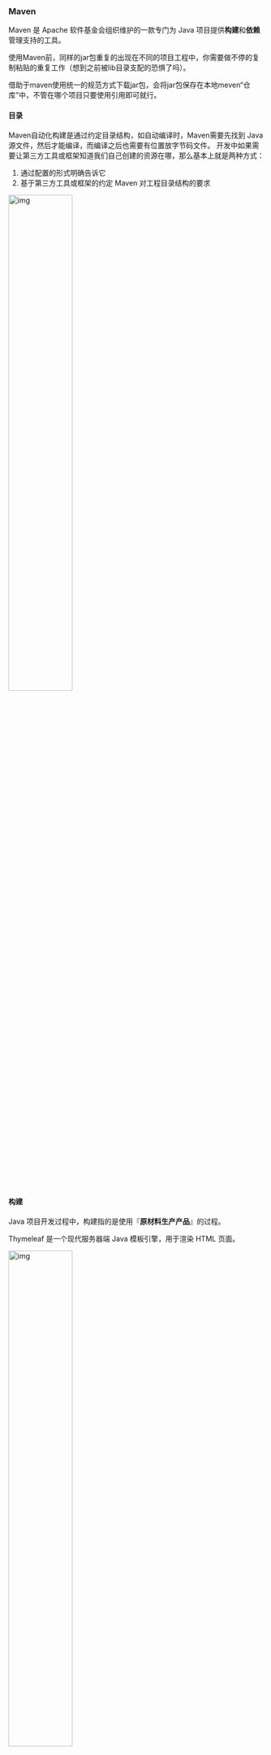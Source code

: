 

### Maven

Maven 是 Apache 软件基金会组织维护的一款专门为 Java 项目提供**构建**和**依赖**管理支持的工具。

使用Maven前，同样的jar包重复的出现在不同的项目工程中，你需要做不停的复制粘贴的重复工作（想到之前被lib目录支配的恐惧了吗）。

借助于maven使用统一的规范方式下载jar包，会将jar包保存在本地meven“仓库”中，不管在哪个项目只要使用引用即可就行。

#### 目录

Maven自动化构建是通过约定目录结构，如自动编译时，Maven需要先找到 Java 源文件，然后才能编译，而编译之后也需要有位置放字节码文件。 开发中如果需要让第三方工具或框架知道我们自己创建的资源在哪，那么基本上就是两种方式：

1. 通过配置的形式明确告诉它
2. 基于第三方工具或框架的约定 Maven 对工程目录结构的要求

<img src="https://hayes-typora.oss-cn-shenzhen.aliyuncs.com/9047db3f3ca3d60fe05d0273aac2b221.png" alt="img" width="50%" />

#### 构建

Java 项目开发过程中，构建指的是使用『**原材料生产产品**』的过程。

Thymeleaf 是一个现代服务器端 Java 模板引擎，用于渲染 HTML 页面。

<img src="https://hayes-typora.oss-cn-shenzhen.aliyuncs.com/9cd19792d4acce68c3c441ca9cce9dc4.png" alt="img" width="50%" />

构建过程主要包含以下环节：

<img src="https://hayes-typora.oss-cn-shenzhen.aliyuncs.com/2552072c09fddeb2066afa9916b47267.png" alt="img" width="50%" />



#### 依赖

Maven 中最关键的部分，我们使用 Maven 最主要的就是使用它的依赖管理功能。当 A jar 包用到了 B jar 包中的某些类时，A 就对 B 产生了依赖，那么我们就可以说 A 依赖 B。

依赖管理中要解决的具体问题：

- jar 包的下载：使用 Maven 之后，jar 包会从规范的远程仓库下载到本地
- jar 包之间的依赖：通过依赖的传递性自动完成
- jar 包之间的冲突：通过对依赖的配置进行调整，让某些 jar 包不会被导入

---

### Maven-环境配置

[Maven下载地址](https://maven.apache.org/download.cgi)

#### 指定本地仓库

```xml
<!--/conf/settings.xml-->
<localRepository>D:\mavenRepository</localRepository>
```

#### 配置镜像仓库

```xml
<!--/conf/settings.xml:中证仓库-->
<mirrors>
    <mirror>
      <id>maven-public</id>
      <mirrorOf>*</mirrorOf> 
      <url>http://172.16.79.33:8081/repository/maven-public/</url>
    </mirror>
    <mirror>
      <id>maven-release</id>
      <mirrorOf>*</mirrorOf> 
    <url>http://172.16.79.33:8081/repository/maven-release/</url>
    </mirror>
    <mirror>
      <id>maven-snapshots</id>
      <mirrorOf>*</mirrorOf> 
      <url>http://172.16.79.33:8081/repository/maven-snapshots/</url>
    </mirror>
</mirrors>
<!-- 私服禁用了匿名访问需要配置 -->
<server>
  <id>maven-public</id>
  <username>admin</username>
  <password>@123456</password>
</server>
```

```xml
<!--阿里云仓库-->
<mirrors>
    <mirror>
     <id>nexus-aliyun</id>
     <mirrorOf>central</mirrorOf>
     <name>Nexus aliyun</name>
     <url>http://maven.aliyun.com/nexus/content/groups/public</url>
    </mirror>
</mirrors>
```

#### 仓库搜索顺序

在 `settings.xml` 文件中，你可以配置多个仓库。每个仓库由 `<repository>` 元素表示，并且包含 `id`、`name` 和 `url` 属性。

```xml
<!--在这个例子中，aliyunmaven 镜像用于中央仓库，而 my-private-mirror 镜像用于私有仓库。-->
<!--/conf/settings.xml-->
<mirrors>
    <mirror>
        <id>aliyunmaven</id>
        <name>阿里云公共仓库</name>
        <url>http://maven.aliyun.com/nexus/content/groups/public/</url>
        <mirrorOf>central</mirrorOf>
    </mirror>
    <mirror>
        <id>my-private-mirror</id>
        <name>My Private Mirror</name>
        <url>http://private-maven-repo.example.com/repository/maven-public</url>
        <mirrorOf>my-private-repo</mirrorOf>
    </mirror>
</mirrors>

<repositories>
    <repository>
        <id>central</id>
        <url>https://repo.maven.apache.org/maven2</url>
    </repository>
    <repository>
        <id>my-private-repo</id>
        <url>http://private-maven-repo.example.com/repository/maven-public</url>
    </repository>
</repositories>
```

Maven 会按照 `<repositories>` 元素中列出的顺序搜索依赖项。这意味着 Maven 会先尝试从第一个仓库查找依赖，如果没有找到，则会继续在下一个仓库中查找，依此类推，直到所有仓库都被搜索过。

#### 配置基础JDK版本

```xml
<!--/conf/settings.xml-->
<profile>
    <id>jdk-1.8</id>
    <activation>
        <activeByDefault>true</activeByDefault>
        <jdk>1.8</jdk>
    </activation>
    <properties>
        <maven.compiler.source>1.8</maven.compiler.source>
        <maven.compiler.target>1.8</maven.compiler.target>
       <maven.compiler.compilerVersion>1.8</maven.compiler.compilerVersion>
    </properties>
</profile>
```

#### 配置环境变量

Maven 是一个用 Java 语言开发的程序，它必须基于 JDK 来运行，需要通过 JAVA_HOME 来找到 JDK 的安装位置：

- 配置JAVA_HOME和PATH

- 配置MAVEN_HOME和PATH

#### mirrors和repositories 

- **`repositories` 定义源**：`repositories` 指定了 Maven 应该从哪里获取构件。如果没有配置 `mirrors`，Maven 将直接访问这些仓库。
- **`mirrors` 定义代理**：`mirrors` 定义了代理仓库，当 Maven 访问某个仓库时，会首先检查是否有相应的镜像配置。如果有，Maven 将通过镜像的 URL 访问仓库，而不是直接访问 `repositories` 中定义的 URL。
- **优化下载和访问速度**：通过配置镜像，你可以优化构件的下载速度，减少构件的下载时间，尤其是在网络连接不佳的情况下。

---

### Maven-使用

#### 坐标

Maven使用三个『向量』坐标在『Maven 的仓库』中定位到唯一的『jar』包：

- **groupId**：公司或组织的 id，即公司或组织域名的倒序，通常也会加上项目名称
- **artifactId**：一个项目或者是项目中的一个模块的 id，即模块的名称，将来作为 Maven 工程的工程名
- **version**：版本号

```xml
<!--Maven本地仓库目录：\com\hmh\hmh-parent\1.0-SNAPSHOT\hmh-paren-1.0-SNAPSHOT.jar-->
<artifactId>hmh-parent</artifactId>
<groupId>com.hmh</groupId>
<version>1.0-SNAPSHOT</version>
```

#### pom基础配置

Project Object Model，项目对象模型，模型化思想的具体体现。

POM 表示将工程抽象为一个模型，再用程序中的对象来描述这个模型。这样我们就可以用程序来管理项目了。

```xml
<!-- 当前Maven工程的坐标 -->
<groupId>com.example</groupId>
<artifactId>demo</artifactId>
<version>0.0.1-SNAPSHOT</version>
<name>demo</name>
<description>Demo project for Spring Boot</description>
<!-- 当前Maven工程的打包方式，可选值有下面三种： -->
<!-- jar：表示这个工程是一个Java工程  -->
<!-- war：表示这个工程是一个Web工程 -->
<!-- pom：表示这个工程是“管理其他工程”的工程 -->
<packaging>jar</packaging>
<properties>
    <!-- 工程构建过程中读取源码时使用的字符集 -->
    <project.build.sourceEncoding>UTF-8</project.build.sourceEncoding>
    <!-- 自定义标签，维护版本数据 -->
    <junit.version>5.3.19</junit.version>
</properties>
<!-- 当前工程所依赖的jar包 -->
<dependencies>
    <!-- 使用dependency配置一个具体的依赖 -->
    <dependency>
        <!-- 在dependency标签内使用具体的坐标依赖我们需要的一个jar包 -->
        <groupId>junit</groupId>
        <artifactId>junit</artifactId>
        <version>${junit.version}</version>
        <!-- scope标签配置依赖的范围 -->
        <scope>test</scope>
    </dependency>
</dependencies>
```

#### 依赖范围

引入依赖存在一个范围，在实际开发中，我们常用的就是 `compile`、`test`、`provided` 。

- **compile**：默认；表示编译范围，指 A 在编译时依赖 B。编译范围的依赖会用在编译，测试，运行，由于运行时需要，所以编译范围的依赖会被打包。
- **provided**：provied 依赖只有当 jdk 或者一个容器已提供该依赖之后才使用。provide 依赖在编译和测试时需要，在运行时不需要。例如：servlet api 被 Tomcat 容器提供了。
- **runtime**：runtime 依赖在运行和测试系统时需要，但在编译时不需要。例如：jdbc 的驱动包。由于运行时需要，所以 runtime 范围的依赖会被打包。
- **test**：test 范围依赖在编译和运行时都不需要，只在测试编译和测试运行时需要。例如：Junit。由于运行时不需要，所以 test 范围依赖不会被打包。
- **system**：system 范围依赖与 provide 类似，但是必须显示的提供一个对于本地系统中 jar 文件的路径。一般不推荐使用。

| 依赖范围 | 编译 | 测试 | 运行时 | 是否会被打入jar包 |
| :------- | :--- | :--- | :----- | :---------------- |
| compile  | √    | √    | √      | √                 |
| provided | √    | √    | ×      | ×                 |
| runtime  | ×    | √    | √      | √                 |
| test     | ×    | √    | ×      | ×                 |
| system   | √    | √    | ×      | √                 |

#### 依赖传递

A 依赖 B，B 依赖 C， A 没有配置对 C 的依赖。在这前提下，C 是否能够传递到 A，取决于 B 依赖 C 时使用的依赖范围：

- B 依赖 C 时使用 compile 范围：可以传递
- B 依赖 C 时使用 test 或 provided 范围：不能传递，所以需要这样的 jar 包时，就必须在需要的地方明确配置依赖才可以。

#### 依赖排除

 A 依赖 B，B 依赖 C 并且 C 可以传递到 A 时，A 不想要 C，需要在 A 里面把 C 排除掉。这种情况一般是为了避免 jar 包之间的冲突：

```xml
<dependency>
  <groupId>net.javatv.maven</groupId>
  <artifactId>auth</artifactId>
  <version>1.0.0</version>
  <scope>compile</scope>
  <exclusions>
    <exclusion>
      <!-- 指定要排除的依赖的坐标（不需要写version） -->
      <groupId>commons-logging</groupId>
      <artifactId>commons-logging</artifactId>
    </exclusion>
  </exclusions>
</dependency>
```

#### 继承和聚合

继承是在 Maven 项目之间共享配置的机制。通过继承，子项目可以继承父项目的配置，从而避免重复配置和保持一致性。使用继承的特点：

- 继承通过 `parent` 元素指定父项目。
- 子项目可以覆盖或扩展父项目的配置。
- 继承的主要目的是共享依赖管理、插件配置和其他构建设置。

```xml
<!--子项目继承父项目-->
<parent>
    <artifactId>hmh-parent</artifactId>
    <groupId>com.hmh</groupId>
    <version>1.0-SNAPSHOT</version>
</parent>
```

聚合是在 Maven 中管理多模块项目的方式。聚合项目包含多个子模块，这些子模块被视为一个整体进行构建。使用聚合的特点：

- 聚合通过 `modules` 元素指定子模块。
- 聚合项目的 `pom.xml` 文件的 `packaging` 类型通常为 `pom`。
- 聚合项目可以一次性构建所有子模块。

```xml
<!--父模块聚合子模块-->
<modules>
    <module>module1</module>
    <module>module2</module>
</modules>
```

继承和聚合的区别总结

- **继承** 是在父子项目之间共享配置。子项目继承父项目的配置，但不一定是同一个构建的一部分。
- **聚合** 是将多个子模块作为一个整体进行构建。聚合项目可以包含多个子模块，并在构建时一同处理。

两者可以结合使用，例如，一个聚合项目（父项目）同时也是一个父 POM 项目，子模块既是聚合项目的一部分，也继承了父项目的配置。

<img src="https://hayes-typora.oss-cn-shenzhen.aliyuncs.com/2867fdc4081dad6809640909b971f99e.png" alt="img" width="50%" />

---

### Maven-Build标签

build 标签有默认相关配置，我们可以通过配置 build 标签覆盖默认值或补充配置。通过打印有效 POM 查看：

```cmd
mvn help:effective-pom
```

build 标签的子标签大致包含三个主体部分：

- 定义约定的目录结构
- 备用插件管理
- 生命周期插件

#### 定义约定的目录结构

```xml
<!-- 指定项目的主源码目录 -->
<sourceDirectory>D:\...\src\main\java</sourceDirectory>
<!-- 指定项目的脚本源码的目录 -->
<scriptSourceDirectory>D:\...\src\main\scripts</scriptSourceDirectory>
<!-- 指定项目的测试源码目录 -->
<testSourceDirectory>D:\...\src\test\java</testSourceDirectory>
<!-- 指定主源码输出目录的路径 -->
<outputDirectory>D:\...\target\classes</outputDirectory>
<!-- 指定测试输出目录的路径 -->
<testOutputDirectory>D:\...\target\test-classes</testOutputDirectory>
<!-- 配置资源文件，包括资源文件所在目录、包含和排除的文件模式。资源文件会被复制到输出目录中 -->
<resources>
    <resource>
      <filtering>true</filtering>
      <directory>D:\...\src\main\resources</directory>
    </resource>
    <resource>
      <directory>D:\...\src\main\java</directory>
      <includes>
        <include>**/*.xml</include>
        <include>**/*.json</include>
        <include>**/*.ftl</include>
      </includes>
    </resource>
    <resource>
      <directory>D:\...\src\main\resources</directory>
      <includes>
        <include>**/*.*</include>
      </includes>
    </resource>
</resources>
<!-- 配置测试资源文件，与 <resources> 类似，但用于测试资源 -->
<testResources>
    <testResource>
      <directory>D:\...\src\test\resources</directory>
    </testResource>
</testResources>
<!-- 指定生成的构建输出目录的路径 -->
<directory>D:\...\target</directory>
<!-- 指定生成的构建输出文件的最终名称。
如项目的版本是1.0.0，那么生成的JAR文件名就是hmh-system-1.0.0.jar -->
<finalName>hmh-system</finalName>
```

#### 备用插件管理

通过 pluginManagement 标签管理起来的插件就像 dependencyManagement 一样，子工程使用时可以省略版本号，起到在父工程中统一管理版本的效果。

#### 生命周期插件

plugins 标签存放的是默认生命周期中实际会用到的插件。结构如下：

```xml
<!-- maven-compiler-plugin插件在default-compile编译阶段，执行编译操作 -->
<plugins>
    <plugin>
        <!-- artifactId和version标签定义了插件的坐标，作为Maven自带插件这里省略了groupId -->
        <artifactId>maven-compiler-plugin</artifactId>
        <version>3.1</version>
        <!-- 执行部分 -->
        <executions>
            <execution>
                <!-- 指定唯一标识 -->
                <id>default-compile</id>
                <!-- 关联的生命周期阶段 -->
                <phase>compile</phase>
                <!-- 关联指定生命周期的目标 -->
                <goals>
                    <goal>compile</goal>
                </goals>
            </execution>
            <execution>
                <id>default-testCompile</id>
                <phase>test-compile</phase>
                <goals>
                    <goal>testCompile</goal>
                </goals>
            </execution>
        </executions>
    </plugin>
</plugins>
```

#### 示例

##### 典型应用：指定 JDK 版本

```xml
<!-- build 标签：意思是告诉 Maven，你的构建行为，我要开始定制了！ -->
<build>
    <!-- plugins 标签：Maven 你给我听好了，你给我构建的时候要用到这些插件！ -->
    <plugins>
        <!-- plugin 标签：这是我要指定的一个具体的插件 -->
        <plugin>
            <!-- 插件的坐标。此处引用的 maven-compiler-plugin 插件不是第三方的，是一个 Maven 自带的插件。 -->
            <groupId>org.apache.maven.plugins</groupId>
            <artifactId>maven-compiler-plugin</artifactId>
            <version>3.1</version>
            
            <!-- configuration 标签：配置 maven-compiler-plugin 插件 -->
            <configuration>
                <!-- 具体配置信息会因为插件不同、需求不同而有所差异 -->
                <source>1.8</source>
                <target>1.8</target>
                <encoding>UTF-8</encoding>
                <!-- 用于显式地定义注解处理器的依赖项和路径。这些处理器会在编译过程中被加载和执行 -->
                <annotationProcessorPaths>
                    <path>
                        <groupId>org.mapstruct</groupId>
                        <artifactId>mapstruct-processor</artifactId>
                        <version>${org.mapstruct.version}</version>
                    </path>
                    <path>
                        <groupId>org.projectlombok</groupId>
                        <artifactId>lombok</artifactId>
                        <version>${lombok.version}</version>
                    </path>
                    <!-- This is needed when using Lombok 1.18.16 and above -->
                    <path>
                        <groupId>org.projectlombok</groupId>
                        <artifactId>lombok-mapstruct-binding</artifactId>
                        <version>0.2.0</version>
                    </path>
                </annotationProcessorPaths>
            </configuration>
        </plugin>
    </plugins>
</build>
```

- settings.xml 中配置：仅在本地生效，如果脱离当前 settings.xml 能够覆盖的范围，则无法生效。
- 在当前 Maven 工程 pom.xml 中配置：无论在哪个环境执行编译等构建操作都有效。

AnnotationProcessorPaths标签作用

1. **指定注解处理器的依赖**：用于显式地定义注解处理器的依赖项和路径。这些处理器会在编译过程中被加载和执行。
2. **控制注解处理器的版本**：你可以通过这个标签指定具体版本的注解处理器依赖，从而确保编译过程使用正确的注解处理器版本。
3. **避免类路径污染**：通过指定注解处理器路径，可以避免将注解处理器的依赖加入到编译器的类路径中，从而减少不必要的类路径污染。

AnnotationProcessorPaths工作机制

1. **加载注解处理器**：在编译期间，Maven 编译插件会根据标签中的配置，加载并使用这些注解处理器。
2. **执行注解处理**：注解处理器会扫描源代码中的注解，根据注解的定义执行相应的处理逻辑，比如生成额外的源文件、验证注解使用等。
3. **生成输出**：注解处理器可以生成源代码或其他文件，这些生成的文件会被编译插件继续处理。

##### 典型应用：SpringBoot 定制化打包

很显然 spring-boot-maven-plugin 并不是 Maven 自带的插件，而是 SpringBoot 提供用来改变 Maven 默认的构建行为，具体来说是改变打包的行为。默认情况下 Maven 调用 maven-jar-plugin 插件的 jar 目标，生成普通的 jar 包。

普通 jar 包没法使用 java -jar xxx.jar 这样的命令来启动、运行，但是 SpringBoot 的设计理念就是每一个『**微服务**』导出为一个 jar 包，这个 jar 包可以使用 java -jar xxx.jar 这样的命令直接启动运行。

这样一来，打包的方式肯定要进行调整。所以 SpringBoot 提供了 spring-boot-maven-plugin 这个插件来定制打包行为。

```xml
<build>
  <plugins>
    <plugin>
      <groupId>org.springframework.boot</groupId>
      <artifactId>spring-boot-maven-plugin</artifactId>
      <version>2.5.5</version>
    </plugin>
  </plugins>
</build>
```

##### 典型应用：资源插件

```xml
<build>
    <!--把src/main/java目录中的.xml文件包含到输出结果中，输出到classes目录中-->
    <resources>
        <resource>
            <directory>src/main/java</directory> <!--所在的目录-->
            <includes> <!--包括目录下的.properties.xml文件都会扫描到-->
                <include>**/*.properties</include>
                <include>**/*.xml</include>
            </includes>
            <!--表示不用过滤器，因为.property已经起到过滤的作用了-->
            <filtering>false</filtering>
        </resource>
    </resources>
</build>
```

#### 依赖配置补充

import

- 打包类型必须是 pom
- 必须放在 dependencyManagement 中

管理依赖最基本的办法是继承父工程，但是和 Java 类一样，Maven 也是单继承的。如果不同体系的依赖信息封装在不同 POM 中了，没办法继承多个父工程怎么办？这时就可以使用 import 依赖范围。典型案例，引入 SpringBoot、SpringCloud 依赖：

```xml
<dependencyManagement>
    <dependencies>
        <!-- SpringCloud 微服务 -->
        <dependency>
            <groupId>org.springframework.cloud</groupId>
            <artifactId>spring-cloud-dependencies</artifactId>
            <version>${spring-cloud.version}</version>
            <type>pom</type>
            <scope>import</scope>
        </dependency>
        
        <!-- SpringCloud Alibaba 微服务 -->
        <dependency>
            <groupId>com.alibaba.cloud</groupId>
            <artifactId>spring-cloud-alibaba-dependencies</artifactId>
            <version>${spring-cloud-alibaba.version}</version>
            <type>pom</type>
            <scope>import</scope>
        </dependency>
    </dependencies>
</dependencyManagement>
```

### Maven-profile 配置

project标签下除了modelVersion和坐标标签之外，其它标签都可以配置到 profile中。

由于 profile 标签覆盖了 pom.xml 中的默认配置，所以 profiles 标签通常是 pom.xml 中的最后一个标签。

每个 profile 都必须有一个 id 标签，指定该 profile 的唯一标识。这个 id 标签的值会在命令行调用 profile 时被用到。这个命令格式是：

```xml
<id>demo</id>
```

#### 激活 profile

一个 profile 一旦被激活，那么它定义的所有配置都会覆盖原来 POM 中对应层次的元素。可参考下面的标签结构：

```xml
<profile>
    <id>dev</id>
    <properties>
        <spring.profiles.active>dev</spring.profiles.active>
    </properties>
    <activation>
        <!-- 配置是否默认激活 -->
        <activeByDefault>true</activeByDefault>
    </activation>
    <dependencyManagement>
        <dependencies>
            <dependency>
                <groupId>com.csci.china</groupId>
                <artifactId>csci-ibmp-spring-boot-starter</artifactId>
                <version>${ibmp.version}</version>
            </dependency>
            <dependency>
                <groupId>com.csci.china</groupId>
                <artifactId>csci-activiti-spring-boot-starter</artifactId>
                <version>${csci.activiti.version}</version>
            </dependency>
        </dependencies>
    </dependencyManagement>
</profile>
```

多个激活条件：

- Maven **3.2.2 之前**：遇到第一个满足的条件即可激活——**或**的关系。
- Maven **3.2.2 开始**：各条件均需满足——**且**的关系。

#### 多环境管理

利用 Maven 的 profile 来进行定义多个 profile，然后每个 profile 对应不同的激活条件和配置信息，从而达到不同环境使用不同配置信息的效果。

```xml
<build>
    <!-- profile对资源的操作 -->
    <resources>
        <resource>
            <directory>src/main/resources</directory>
            <!-- 先排除所有环境相关的配置文件 -->
            <excludes>
                <exclude>application*.yml</exclude>
            </excludes>
        </resource>
        <resource>
            <directory>src/main/resources</directory>
            <!-- 是否替换 @xx@ 表示的maven properties属性值 -->
            <!--通过开启 filtering，maven 会将文件中的 @xx@ 替换 profile 中定义的 xx 变量/属性-->
            <filtering>true</filtering>
            <includes>
                <include>application.yml</include>
                <include>application-${profileActive}.yml</include>
            </includes>
        </resource>
    </resources>
</build>
<!--多环境文件配置-->
<profiles>
    <!--开发环境-->
    <profile>
        <id>dev</id>
        <activation>
            <!--默认激活-->
            <activeByDefault>true</activeByDefault>
        </activation>
        <properties>
            <profileActive>dev</profileActive>
        </properties>
    </profile>
    <!--测试环境-->
    <profile>
        <id>test</id>
        <properties>
            <profileActive>test</profileActive>
        </properties>
    </profile>
    <!--正式环境-->
    <profile>
        <id>prod</id>
        <properties>
            <profileActive>prod</profileActive>
        </properties>
    </profile>
</profiles>
```

在 idea 中可以看到，因此，当你需要打包哪一个环境的就勾选即可：

<img src="https://hayes-typora.oss-cn-shenzhen.aliyuncs.com/473d1775d428923914d894f9897fc8ed.png" alt="img" width="50%" />

同时，SpringBoot 天然支持多环境配置，一般来说，`application.yml`存放公共的配置，`application-dev.yml`、`application-test.yml`、`application.prod.yml`分别存放三个环境的配置。

`application.yml` 中配置`spring.profiles.active=prod`（或者 dev、test）指定使用的配置文件，如下：

<img src="https://hayes-typora.oss-cn-shenzhen.aliyuncs.com/b7664f084d16cc81e2b340815fe5888f.png" alt="img" width="50%" />

注：`profileActive`，就是上面我们自定义的标签。

然后当我们勾选哪一个环境，打包的配置文件就是那一个环境：

<img src="https://hayes-typora.oss-cn-shenzhen.aliyuncs.com/a7af3b95a7f6acd547191a3b86e34431.png" alt="img" width="50%" />

同时我们再在 resource 标签下看到 includes 和 excludes 标签。它们的作用是：

- includes：指定执行 resource 阶段时要包含到目标位置的资源
- excludes：指定执行 resource 阶段时要排除的资源

---

### Maven-依赖冲突

『冲突』体现在：若4.3.6 和 4.4 这两个版本的 jar 包都被框架所依赖的 jar 包给传递进来了，但是假设 Maven 根据**『版本仲裁』**规则实际采纳的是 4.3.6，而我们需要使用的是4.4特有的方法：

- java.lang.**ClassNotFoundException**：编译过程中找不到类
- java.lang.**NoClassDefFoundError**：运行过程中找不到类
- java.lang.**LinkageError**：不同类加载器分别加载的多个类有相同的全限定名

版本仲裁

Maven 的版本仲裁机制只是在没有人为干预的情况下，自主决定 jar 包版本的一个办法：

- **最短路径优先**

<img src="https://hayes-typora.oss-cn-shenzhen.aliyuncs.com/fe79c25283d7cb9dd7edd6bf10c030db.png" alt="image-20220607101311677" width="50%" />

- **路径相同时先声明者优先**

<img src="https://hayes-typora.oss-cn-shenzhen.aliyuncs.com/00ebf1d7c7540813cfed91d540a5cfb3.png" alt="image-20220607101401799" width="50%" />

---

### Maven-私服Nexus



---

### Maven-IDEA配置

#### DarchetypeCatalog

用于指定在创建新 Maven 项目时使用的原型（Archetype）目录的来源。原型是 Maven 项目模板，它们提供了一种快速创建项目结构的方式。

当你运行 `mvn archetype:generate` 命令创建一个新项目时，Maven 会查找可用的原型列表。`-DarchetypeCatalog` 参数用于指定这个列表的来源。

配置选项：

- **internal**：只使用本地安装的原型列表，不从远程仓库获取。这通常用于速度较快且不需要从远程获取最新原型的情况。
- **remote**：从远程仓库获取原型列表。这会下载并列出最新的原型，适用于需要最新模板的情况。
- **local**：使用本地 Maven 仓库中的原型列表。这与 `internal` 类似，但范围扩大到本地仓库中的所有原型。
- **none**：不使用任何预定义的原型目录，需要手动输入原型的详细信息。

实际应用场景：

- **开发与测试**：在开发或测试环境中，通常需要频繁创建新项目，使用 `internal` 可以避免每次都从远程仓库下载原型，提高效率。
- **离线工作**：在网络访问受限或没有网络连接的情况下，使用 `internal` 可以确保能够创建新项目。
- **特定版本控制**：当你需要确保使用特定版本的原型而不想被远程仓库中的更新干扰时，使用 `internal` 是一个好选择。

<img src="https://hayes-typora.oss-cn-shenzhen.aliyuncs.com/9dff15c559567e2addbb9ea737d44435.png" alt="在这里插入图片描述" width="50%" />

### application读取

```xml
spring boot支持外部application.yml  读取优先级为：
  1、file: ./config/（当前目录下的config文件夹）
  2、file: ./（当前目录）
  3、classpath:/config/（classpath下的config目录）
  4、classpath:/（classpath根目录）
<!-- resources资源配置项 -->
<resources>
    <!-- 通用资源文件 -->
    <resource>
        <directory>src/main/resources</directory>
        <includes>
            <include>**/*.*</include>
        </includes>
    </resource>
    <!-- 放置通用配置yml文件， 开发时仅配置一套参数即可。   实际生产环境下应在每个项目下 与jar同级目录下新建application.yml覆写对应参数。  -->
    <resource>
        <directory>../conf/devCommons</directory>
        <includes>
            <include>**/*.yml</include>
        </includes>
    </resource>
</resources>
```

![](https://hayes-typora.oss-cn-shenzhen.aliyuncs.com/springboot%E9%85%8D%E7%BD%AE%E6%96%87%E4%BB%B6%E5%8A%A0%E8%BD%BD%E4%BC%98%E5%85%88%E7%BA%A7.png)

### Maven-配置预览

```xml
<?xml version="1.0" encoding="utf-8"?>

<project xmlns="http://maven.apache.org/POM/4.0.0" xmlns:xsi="http://www.w3.org/2001/XMLSchema-instance"
         xsi:schemaLocation="http://maven.apache.org/POM/4.0.0http://maven.apache.org/maven-v4_0_0.xsd">
    <!--
        父项目的坐标。如果项目中没有规定某个元素的值，
        那么父项目中的对应值即为项目的默认值。
        坐标包括group ID，artifact ID和 version。
	-->
    <parent>
        <!--被继承的父项目的构件标识符-->
        <artifactId/>
        <!--被继承的父项目的全球唯一标识符-->
        <groupId/>
        <!--被继承的父项目的版本-->
        <version/>
    </parent>
    <!--
        声明项目描述符遵循哪一个POM模型版本。模型本身的版本很少改变，虽然如此，
        但它仍然是必不可少的，这是为了当Maven引入了新的特性或者其他模型变更的时候，
        确保稳定性。
    -->
    <modelVersion>4.0.0</modelVersion>
    <!--
        项目的全球唯一标识符，通常使用全限定的包名区分该项目和其他项目。
        并且构建时生成的路径也是由此生成， 如com.mycompany.app生成的相对路径为：
        /com/mycompany/app 
    -->
    <groupId>cn.missbe.web</groupId>
    <!-- 
        构件的标识符，它和group ID一起唯一标识一个构件。换句话说，
        你不能有两个不同的项目拥有同样的artifact ID和groupID；在某个
        特定的group ID下，artifact ID也必须是唯一的。构件是项目产生的或使用的一个东西，
        Maven为项目产生的构件包括：JARs，源码，二进制发布和WARs等。
	-->
    <artifactId>search-resources</artifactId>
    <!--
        项目产生的构件类型，例如jar、war、ear、pom。插件可以创建
        他们自己的构件类型，所以前面列的不是全部构件类型
	-->
    <packaging>war</packaging>
    <!--项目当前版本，格式为:主版本.次版本.增量版本-限定版本号-->
    <version>1.0-SNAPSHOT</version>
    <!--项目的名称, Maven产生的文档用-->
    <name>search-resources</name>
    <!--项目主页的URL, Maven产生的文档用-->
    <url>http://www.missbe.cn</url>
    <!-- 
        项目的详细描述, Maven 产生的文档用。当这个元素能够用HTML格式描述时
        （例如，CDATA中的文本会被解析器忽略，就可以包含HTML标签），
        不鼓励使用纯文本描述。如果你需要修改产生的web站点的索引页面，
        你应该修改你自己的索引页文件，而不是调整这里的文档。
	-->
    <description>A maven project to study maven.</description>
    <!--描述了这个项目构建环境中的前提条件。-->
    <prerequisites>
        <!--构建该项目或使用该插件所需要的Maven的最低版本-->
        <maven/>
    </prerequisites>
    <!--构建项目需要的信息-->
    <build>
        <!--
            该元素设置了项目源码目录，当构建项目的时候，
            构建系统会编译目录里的源码。该路径是相对于pom.xml的相对路径。
		-->
        <sourceDirectory/>
        <!--
            该元素设置了项目脚本源码目录，该目录和源码目录不同：
            绝大多数情况下，该目录下的内容 会被拷贝到输出目录(因为脚本是被解释的，而不是被编译的)。
		-->
        <scriptSourceDirectory/>
        <!--
            该元素设置了项目单元测试使用的源码目录，当测试项目的时候，
            构建系统会编译目录里的源码。该路径是相对于pom.xml的相对路径。
		-->
        <testSourceDirectory/>
        <!--被编译过的应用程序class文件存放的目录。-->
        <outputDirectory/>
        <!--被编译过的测试class文件存放的目录。-->
        <testOutputDirectory/>
        <!--使用来自该项目的一系列构建扩展-->
        <extensions>
            <!--描述使用到的构建扩展。-->
            <extension>
                <!--构建扩展的groupId-->
                <groupId/>
                <!--构建扩展的artifactId-->
                <artifactId/>
                <!--构建扩展的版本-->
                <version/>
            </extension>
        </extensions>
        <!--
            这个元素描述了项目相关的所有资源路径列表，例如和项目相关的属性文件，
            这些资源被包含在最终的打包文件里。
        -->
        <resources>
            <!--这个元素描述了项目相关或测试相关的所有资源路径-->
            <resource>
                <!-- 
                    描述了资源的目标路径。该路径相对target/classes目录
					（例如${project.build.outputDirectory}）。
                    举个例 子，如果你想资源在特定的包里(org.apache.maven.messages)，
                    你就必须该元素设置为org/apache/maven /messages。
                    然而，如果你只是想把资源放到源码目录结构里，就不需要该配置。
                -->
                <targetPath/>
                <!--
                    是否使用参数值代替参数名。参数值取自properties元素或者文件里配置的属性，
                    文件在filters元素里列出。
				-->
                <filtering/>
                <!--描述存放资源的目录，该路径相对POM路径-->
                <directory/>
                <!--包含的模式列表，例如**/*.xml.-->
                <includes/>
                <!--排除的模式列表，例如**/*.xml-->
                <excludes/>
            </resource>
        </resources>
        <!--这个元素描述了单元测试相关的所有资源路径，例如和单元测试相关的属性文件。-->
        <testResources>
            <!--这个元素描述了测试相关的所有资源路径，参见build/resources/resource元素的说明-->
            <testResource>
                <targetPath/>
                <filtering/>
                <directory/>
                <includes/>
                <excludes/>
            </testResource>
        </testResources>
        <!--构建产生的所有文件存放的目录-->
        <directory/>
        <!--产生的构件的文件名，默认值是${artifactId}-${version}。-->
        <finalName/>
        <!--当filtering开关打开时，使用到的过滤器属性文件列表-->
        <filters/>
        <!--
            子项目可以引用的默认插件信息。该插件配置项直到被引用时才会被解析或绑定到生命周期。
            给定插件的任何本地配置都会覆盖这里的配置
        -->
        <pluginManagement>
            <!--使用的插件列表 。-->
            <plugins>
                <!--plugin元素包含描述插件所需要的信息。-->
                <plugin>
                    <!--插件在仓库里的group ID-->
                    <groupId/>
                    <!--插件在仓库里的artifact ID-->
                    <artifactId/>
                    <!--被使用的插件的版本（或版本范围）-->
                    <version/>
                    <!--
                        是否从该插件下载Maven扩展（例如打包和类型处理器），由于性能原因，
                        只有在真需要下载时，该元素才被设置成enabled。
					-->
                    <extensions/>
                    <!--在构建生命周期中执行一组目标的配置。每个目标可能有不同的配置。-->
                    <executions>
                        <!--execution元素包含了插件执行需要的信息-->
                        <execution>
                            <!--
                                执行目标的标识符，用于标识构建过程中的目标，
                                或者匹配继承过程中需要合并的执行目标
                            -->
                            <id/>
                            <!--
                                绑定了目标的构建生命周期阶段，
                                如果省略，目标会被绑定到源数据里配置的默认阶段
                            -->
                            <phase/>
                            <!--配置的执行目标-->
                            <goals/>
                            <!--配置是否被传播到子POM-->
                            <inherited/>
                            <!--作为DOM对象的配置-->
                            <configuration/>
                        </execution>
                    </executions>
                    <!--项目引入插件所需要的额外依赖-->
                    <dependencies>
                        <!--参见dependencies/dependency元素-->
                        <dependency>......</dependency>
                    </dependencies>
                    <!--任何配置是否被传播到子项目-->
                    <inherited/>
                    <!--作为DOM对象的配置-->
                    <configuration/>
                </plugin>
            </plugins>
        </pluginManagement>
        <!--使用的插件列表-->
        <plugins>
            <!--参见build/pluginManagement/plugins/plugin元素-->
            <plugin>
                <groupId/>
                <artifactId/>
                <version/>
                <extensions/>
                <executions>
                    <execution>
                        <id/>
                        <phase/>
                        <goals/>
                        <inherited/>
                        <configuration/>
                    </execution>
                </executions>
                <dependencies>
                    <!--参见dependencies/dependency元素-->
                    <dependency>......</dependency>
                </dependencies>
                <goals/>
                <inherited/>
                <configuration/>
            </plugin>
        </plugins>
    </build>
    <!--
        模块（有时称作子项目） 被构建成项目的一部分。
        列出的每个模块元素是指向该模块的目录的相对路径
    -->
    <modules/>
    <!--发现依赖和扩展的远程仓库列表。-->
    <repositories>
        <!--包含需要连接到远程仓库的信息-->
        <repository>
            <!--如何处理远程仓库里发布版本的下载-->
            <releases>
                <!--true或者false表示该仓库是否为下载某种类型构件（发布版，快照版）开启。-->
                <enabled/>
                <!--
                    该元素指定更新发生的频率。Maven会比较本地POM和远程POM的时间戳。
                    这里的选项是：always（一直），daily（默认，每日），
                    interval：X（这里X是以分钟为单位的时间间隔），或者never（从不）。
                -->
                <updatePolicy/>
                <!--
                    当Maven验证构件校验文件失败时该怎么做：
                    ignore（忽略），fail（失败），或者warn（警告）。
                -->
                <checksumPolicy/>
            </releases>
            <!-- 
                如何处理远程仓库里快照版本的下载。有了releases和snapshots这两组配置，
                POM就可以在每个单独的仓库中，为每种类型的构件采取不同的 策略。
                例如，可能有人会决定只为开发目的开启对快照版本下载的支持。
                参见repositories/repository/releases元素 
            -->
            <snapshots>
                <enabled/>
                <updatePolicy/>
                <checksumPolicy/>
            </snapshots>
            <!--远程仓库唯一标识符。可以用来匹配在settings.xml文件里配置的远程仓库-->
            <id>banseon-repository-proxy</id>
            <!--远程仓库名称-->
            <name>banseon-repository-proxy</name>
            <!--远程仓库URL，按protocol://hostname/path形式-->
            <url>http://192.168.1.169:9999/repository/</url>
            <!-- 
                用于定位和排序构件的仓库布局类型-可以是default（默认）或者legacy（遗留）。
                Maven 2为其仓库提供了一个默认的布局；然 而，Maven 1.x有一种不同的布局。
                我们可以使用该元素指定布局是default（默认）还是legacy（遗留）。
            -->
            <layout>default</layout>
        </repository>
    </repositories>
    <!--发现插件的远程仓库列表，这些插件用于构建和报表-->
    <pluginRepositories>
        <!--包含需要连接到远程插件仓库的信息.参见repositories/repository元素-->
        <pluginRepository>......</pluginRepository>
    </pluginRepositories>
    <!--
        该元素描述了项目相关的所有依赖。 这些依赖组成了项目构建过程中的一个个环节。
        它们自动从项目定义的仓库中下载。
        要获取更多信息，请看项目依赖机制。
    -->
    <dependencies>
        <dependency>
            <!--依赖的group ID-->
            <groupId>org.apache.maven</groupId>
            <!--依赖的artifact ID-->
            <artifactId>maven-artifact</artifactId>
            <!--依赖的版本号。 在Maven 2里, 也可以配置成版本号的范围。-->
            <version>3.8.1</version>
            <!-- 
                依赖类型，默认类型是jar。它通常表示依赖的文件的扩展名，但也有例外。
                一个类型可以被映射成另外一个扩展名或分类器。类型经常和使用的打包方式对应，尽管这也有例外。
                一些类型的例子：jar，war，ejb-client和test-jar。
                如果设置extensions为 true，就可以在 plugin里定义新的类型。所以前面的类型的例子不完整。
            -->
            <type>jar</type>
            <!-- 
                依赖的分类器。分类器可以区分属于同一个POM，但不同构建方式的构件。
                分类器名被附加到文件名的版本号后面。例如，如果你想要构建两个单独的构件成 JAR，
                一个使用Java 1.4编译器，一个使用Java 6编译器，就能使用分类器来生成两个单独的JAR构件。
            -->
            <classifier/>
            <!--
                依赖范围。在项目发布过程中，帮助决定哪些构件被包括进来。欲知详情请参考依赖机制。
                - compile ：默认范围，用于编译
                - provided：类似于编译，但支持你期待jdk或者容器提供，类似于classpath
                - runtime: 在执行时需要使用
                - test:    用于test任务时使用
                - system: 需要外在提供相应的元素。通过systemPath来取得
                - systemPath: 仅用于范围为system。提供相应的路径
                - optional:   当项目自身被依赖时，标注依赖是否传递。用于连续依赖时使用
            -->
            <scope>test</scope>
            <!--
                仅供system范围使用。注意，不鼓励使用这个元素，
                并且在新的版本中该元素可能被覆盖掉。该元素为依赖规定了文件系统上的路径。
                需要绝对路径而不是相对路径。推荐使用属性匹配绝对路径，例如${java.home}。
            -->
            <systemPath/>
            <!--
                当计算传递依赖时， 从依赖构件列表里，列出被排除的依赖构件集。
                即告诉maven你只依赖指定的项目，不依赖项目的依赖。
                此元素主要用于解决版本冲突问题
            -->
            <exclusions>
                <exclusion>
                    <artifactId>spring-core</artifactId>
                    <groupId>org.springframework</groupId>
                </exclusion>
            </exclusions>
            <!--
                可选依赖，如果你在项目B中把C依赖声明为可选，
                你就需要在依赖于B的项目（例如项目A）中显式的引用对C的依赖。
                可选依赖阻断依赖的传递性。
            -->
            <optional>true</optional>
        </dependency>
    </dependencies>
    <!-- 
        继承自该项目的所有子项目的默认依赖信息。这部分的依赖信息不会被立即解析,
        而是当子项目声明一个依赖（必须描述group ID和 artifact ID信息），
        如果group ID和artifact ID以外的一些信息没有描述，
        则通过group ID和artifact ID 匹配到这里的依赖，并使用这里的依赖信息。
    -->
    <dependencyManagement>
        <dependencies>
            <!--参见dependencies/dependency元素-->
            <dependency>......</dependency>
        </dependencies>
    </dependencyManagement>
    <!--
        项目分发信息，在执行mvn deploy后表示要发布的位置。
        有了这些信息就可以把网站部署到远程服务器或者把构件部署到远程仓库。
    -->
    <distributionManagement>
        <!--部署项目产生的构件到远程仓库需要的信息-->
        <repository>
            <!--
                是分配给快照一个唯一的版本号（由时间戳和构建流水号）？
                还是每次都使用相同的版本号？参见repositories/repository元素
            -->
            <uniqueVersion/>
            <id>banseon-maven2</id>
            <name>banseon maven2</name>
            <url>file://${basedir}/target/deploy</url>
            <layout/>
        </repository>
        <!--
            构件的快照部署到哪里？如果没有配置该元素，默认部署到repository元素配置的仓库，
            参见distributionManagement/repository元素
        -->
        <snapshotRepository>
            <uniqueVersion/>
            <id>banseon-maven2</id>
            <name>Banseon-maven2 Snapshot Repository</name>
            <url>scp://svn.baidu.com/banseon:/usr/local/maven-snapshot</url>
            <layout/>
        </snapshotRepository>
        <!--部署项目的网站需要的信息-->
        <site>
            <!--部署位置的唯一标识符，用来匹配站点和settings.xml文件里的配置-->
            <id>banseon-site</id>
            <!--部署位置的名称-->
            <name>business api website</name>
            <!--部署位置的URL，按protocol://hostname/path形式-->
            <url>scp://svn.baidu.com/banseon:/var/www/localhost/banseon-web</url>
        </site>
        <!--
            项目下载页面的URL。如果没有该元素，用户应该参考主页。
            使用该元素的原因是：帮助定位那些不在仓库里的构件（由于license限制）。
        -->
        <downloadUrl/>
        <!-- 
            给出该构件在远程仓库的状态。
			不得在本地项目中设置该元素，因为这是工具自动更新的。
            有效的值有：
            none（默认），
            converted（仓库管理员从 Maven 1 POM转换过来），
            partner（直接从伙伴Maven 2仓库同步过来），
            deployed（从Maven 2实例部 署），
            verified（被核实时正确的和最终的）。
        -->
        <status/>
    </distributionManagement>
    <!--
        以值替代名称，Properties可以在整个POM中使用，
        也可以作为触发条件（见settings.xml配置文件里activation元素的说明）。
        格式是<name>value</name>。
    -->
    <properties/>
</project>
```

### Maven-Gradle

Gradle官方文档：https://docs.gradle.org

项目创建完成后，一个非常简单的Gradle项目目录结构如下，需要注意的是`build.gradle`和`settings.gradle`这两个文件。

<img src="https://hayes-typora.oss-cn-shenzhen.aliyuncs.com/gradle_start_05-062a77fa.png" alt="img" width="50%" />

Maven项目转Gradle非常简单，只需要把`pom.xml`中的依赖转为`build.gradle`中的依赖即可：

```java
plugins {
    /*
        SpringBoot官方提供的Gradle插件，方便我们使用SpringBoot，
        通过修改version可以控制使用的SpringBoot版本。
    */
    id 'org.springframework.boot' version '2.3.0.RELEASE'
    id 'io.spring.dependency-management' version '1.0.11.RELEASE'
    //Java插件将Java编译、测试等常用功能添加到项目中，它是许多其他JVM语言Gradle插件的基础。
    id 'java'
}

group = 'com.macro.mall.tiny'
version = '1.0.0-SNAPSHOT'
sourceCompatibility = '1.8'

repositories {
    maven { url 'https://maven.aliyun.com/repository/public' }
    mavenCentral()
}

dependencies {
    implementation 'org.springframework.boot:spring-boot-starter-web'
    testImplementation 'org.springframework.boot:spring-boot-starter-test'
    implementation 'org.springframework.boot:spring-boot-starter-actuator'
    implementation 'org.springframework.boot:spring-boot-starter-aop'
    implementation 'org.springframework.boot:spring-boot-starter-validation'
    implementation 'org.springframework.boot:spring-boot-starter-data-redis'
    implementation 'org.springframework.boot:spring-boot-starter-security'
    implementation 'org.springframework.boot:spring-boot-configuration-processor'
    implementation 'org.projectlombok:lombok'
    annotationProcessor 'org.projectlombok:lombok'
    implementation 'com.alibaba:druid-spring-boot-starter'
    implementation 'mysql:mysql-connector-java'
    implementation 'io.springfox:springfox-swagger2'
    implementation 'io.springfox:springfox-swagger-ui'
    implementation 'io.swagger:swagger-models'
    implementation 'io.swagger:swagger-annotations'
    implementation 'cn.hutool:hutool-all'
    implementation 'io.jsonwebtoken:jjwt'
    implementation 'com.baomidou:mybatis-plus-boot-starter'
    implementation 'com.baomidou:mybatis-plus-generator'
    implementation 'org.apache.velocity:velocity-engine-core'
}

dependencyManagement {
    dependencies {
        dependency 'com.alibaba:druid-spring-boot-starter:1.1.10'
        dependency 'mysql:mysql-connector-java:8.0.16'
        dependency 'io.springfox:springfox-swagger2:2.9.2'
        dependency 'io.springfox:springfox-swagger-ui:2.9.2'
        dependency 'io.swagger:swagger-models:1.6.0'
        dependency 'io.swagger:swagger-annotations:1.6.0'
        dependency 'cn.hutool:hutool-all:4.5.7'
        dependency 'io.jsonwebtoken:jjwt:0.9.0'
        dependency 'com.baomidou:mybatis-plus-boot-starter:3.3.2'
        dependency 'com.baomidou:mybatis-plus-generator:3.3.2'
        dependency 'org.apache.velocity:velocity-engine-core:2.2'
    }
}

test {
    useJUnitPlatform()
}
```
